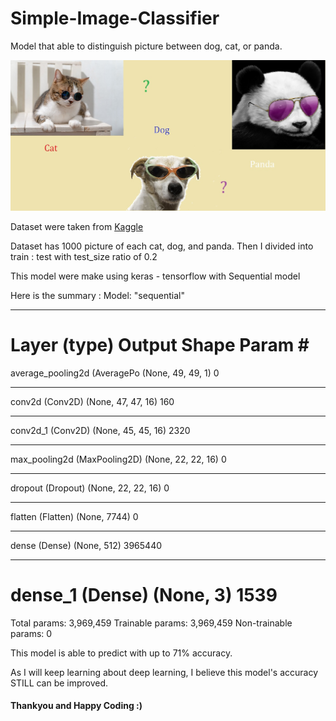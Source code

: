 # Simple-Image-Classifier
Model that able to distinguish picture between dog, cat, or panda.
<center>
<img src='bground.jpg'>
  </center>

Dataset were taken from <a href ='https://www.kaggle.com/ashishsaxena2209/animal-image-datasetdog-cat-and-panda'>Kaggle</a>

Dataset has 1000 picture of each cat, dog, and panda. Then I divided into train : test with test_size ratio of 0.2

This model were make using keras - tensorflow with Sequential model

Here is the summary :
Model: "sequential"
_________________________________________________________________
Layer (type)                 Output Shape              Param #   
=================================================================
average_pooling2d (AveragePo (None, 49, 49, 1)         0         
_________________________________________________________________
conv2d (Conv2D)              (None, 47, 47, 16)        160       
_________________________________________________________________
conv2d_1 (Conv2D)            (None, 45, 45, 16)        2320      
_________________________________________________________________
max_pooling2d (MaxPooling2D) (None, 22, 22, 16)        0         
_________________________________________________________________
dropout (Dropout)            (None, 22, 22, 16)        0         
_________________________________________________________________
flatten (Flatten)            (None, 7744)              0         
_________________________________________________________________
dense (Dense)                (None, 512)               3965440   
_________________________________________________________________
dense_1 (Dense)              (None, 3)                 1539      
=================================================================
Total params: 3,969,459
Trainable params: 3,969,459
Non-trainable params: 0

This model is able to predict with up to 71% accuracy.

As I will keep learning about deep learning, I believe this model's accuracy STILL can be improved.

#### Thankyou and Happy Coding :)
